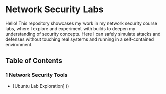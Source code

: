 # Network Security Labs

Hello! This repository showcases my work in my network security course labs, where I explore and experiment with builds to deepen my understanding of security concepts. Here I can safely simulate attacks and defenses without touching real systems and running in a self-contained environment.

## Table of Contents
### 1 Network Security Tools
- [Ubuntu Lab Exploration] ()